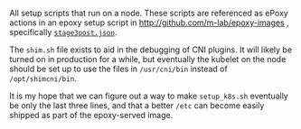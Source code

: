 All setup scripts that run on a node.  These scripts are referenced as ePoxy
actions in an epoxy setup script in http://github.com/m-lab/epoxy-images ,
specifically [`stage3post.json`](https://github.com/m-lab/epoxy-images/blob/dev/actions/stage3_coreos/stage3post.json).

The `shim.sh` file exists to aid in the debugging of CNI plugins.  It will
likely be turned on in production for a while, but eventually the kubelet on the
node should be set up to use the files in `/usr/cni/bin` instead of
`/opt/shimcni/bin`.

It is my hope that we can figure out a way to make `setup_k8s.sh` eventually be
only the last three lines, and that a better `/etc` can become easily shipped as
part of the epoxy-served image.
